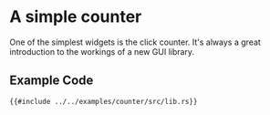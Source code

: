 # A simple counter
One of the simplest widgets is the click counter. It's always a great introduction
to the workings of a new GUI library.

## Example Code

```rust, ignore
{{#include ../../examples/counter/src/lib.rs}}
```
